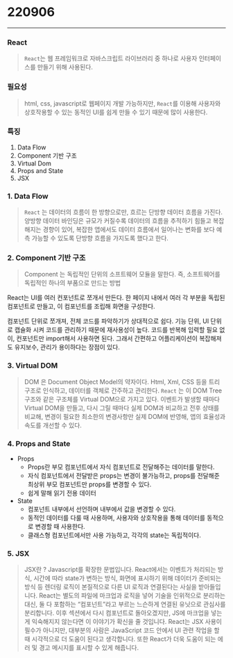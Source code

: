 220906
=========

> 

----

### React

> `React`는 웹 프레임워크로 자바스크립트 라이브러리 중 하나로 사용자 인터페이스를 만들기 위해 사용된다.

### 필요성

> html, css, javascript로 웹페이지 개발 가능하지만, `React`를 이용해 사용자와 상호작용할 수 있는 동적인 UI를 쉽게 만들 수 있기 때문에 많이 사용한다.
 

### 특징

1. Data Flow
2. Component 기반 구조
3. Virtual Dom
4. Props and State
5. JSX

### 1. Data Flow

> `React` 는 데이터의 흐름이 한 방향으로만, 흐르는 단방향 데이터 흐름을 가진다.
양방향 데이터 바인딩은 규모가 커질수록 데이터의 흐름을 추적하기 힘들고 복잡해지는 경향이 있어, 복잡한 앱에서도 데이터 흐름에서 일어나는 변화를 보다 예측 가능할 수 있도록 단방향 흐름을 가지도록 했다고 한다.


### 2. Component 기반 구조

> Component 는 독립적인 단위의 소프트웨어 모듈을 말한다.
즉, 소프트웨어를 독립적인 하나의 부품으로 만드는 방법


React는 UI를 여러 컨포넌트로 쪼개서 만든다. 한 페이지 내에서 여러 각 부분을 독립된 컴포넌트로 만들고, 이 컴포넌트를 조립해 화면을 구성한다.

컴포넌트 단위로 쪼개져, 전체 코드를 파악하기가 상대적으로 쉽다. 기능 단위, UI 단위로 캡슐화 시켜 코드를 관리하기 때문에 재사용성이 높다. 코드를 반복해 입력할 필요 없이, 컨포넌트만 import해서 사용하면 된다. 그래서 간편하고 어플리케이션이 복잡해져도 유지보수, 관리가 용이하다는 장점이 있다.

### 3. Virtual DOM

> DOM 은 Document Object Model의 약자이다.
Html, Xml, CSS 등을 트리 구조로 인식하고, 데이터를 객체로 간주하고 관리한다.
`React` 는 이 DOM Tree 구조와 같은 구조체를 Virtual DOM으로 가지고 있다.
이벤트가 발생할 때마다 Virtual DOM을 만들고, 다시 그릴 때마다 실제 DOM과 비교하고 전후 상태를 비교해, 변경이 필요한 최소한의 변경사항만 실제 DOM에 반영해, 앱의 효율성과 속도를 개선할 수 있다.

### 4. Props and State

- Props
    - Props란 부모 컴포넌트에서 자식 컴포넌트로 전달해주는 데이터를 말한다.
    - 자식 컴포넌트에서 전달받은 props는 변경이 불가능하고, props를 전달해준 최상위 부모 컴포넌트만 props를 변경할 수 있다.
    - 쉽게 말해 읽기 전용 데이터
- State
    - 컴포넌트 내부에서 선언하며 내부에서 값을 변경할 수 있다.
    - 동적인 데이터를 다룰 때 사용하며, 사용자와 상호작용을 통해 데이터를 동적으로 변경할 때 사용한다.
    - 클래스형 컴포넌트에서만 사용 가능하고, 각각의 state는 독립적이다.
    

### 5. JSX

> JSX란 ?
Javascript를 확장한 문법입니다.
React에서는 이벤트가 처리되는 방식, 시간에 따라 state가 변하는 방식, 화면에 표시하기 위해 데이터가 준비되는 방식 등 렌더링 로직이 본질적으로 다른 UI 로직과 연결된다는 사실을 받아들입니다.
React는 별도의 파일에 마크업과 로직을 넣어 기술을 인위적으로 분리하는 대신, 둘 다 포함하는 “컴포넌트”라고 부르는 느슨하게 연결된 유닛으로 관심사를 분리합니다. 이후 섹션에서 다시 컴포넌트로 돌아오겠지만, JS에 마크업을 넣는 게 익숙해지지 않는다면 이 이야기가 확신을 줄 것입니다.
React는 JSX 사용이 필수가 아니지만, 대부분의 사람은 JavaScript 코드 안에서 UI 관련 작업을 할 때 시각적으로 더 도움이 된다고 생각합니다. 또한 React가 더욱 도움이 되는 에러 및 경고 메시지를 표시할 수 있게 해줍니다.
